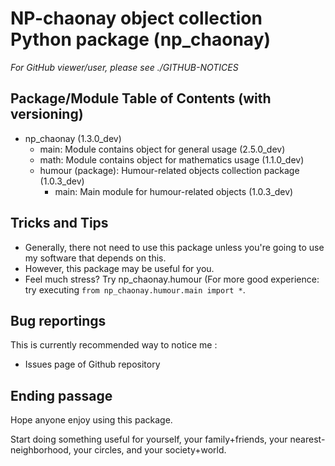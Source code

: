 # NP-chaonay object collection Python package (np_chaonay)

*For GitHub viewer/user, please see ./GITHUB-NOTICES*

## Package/Module Table of Contents (with versioning)
+ np_chaonay (1.3.0_dev)
	- main: Module contains object for general usage (2.5.0_dev)
	- math: Module contains object for mathematics usage (1.1.0_dev)
	+ humour (package): Humour-related objects collection package (1.0.3_dev)
		- main: Main module for humour-related objects (1.0.3_dev)

## Tricks and Tips
- Generally, there not need to use this package unless you're going to use
  my software that depends on this.
- However, this package may be useful for you.
- Feel much stress? Try np_chaonay.humour (For more good experience:
  try executing `from np_chaonay.humour.main import *`.

## Bug reportings
This is currently recommended way to notice me :
- Issues page of Github repository

## Ending passage
Hope anyone enjoy using this package.

Start doing something useful for yourself, your family+friends, your nearest-neighborhood, your circles, and your society+world.
